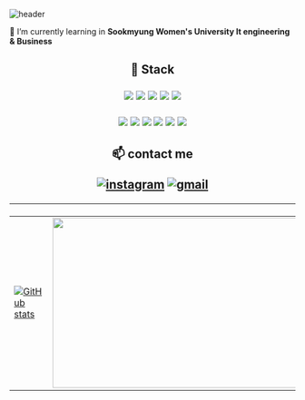 ![header](https://capsule-render.vercel.app/api?type=blur&color=auto&height=300&section=header&text=Sumin&fontSize=90&fontColor=1d1d1d)

🌱 I’m currently learning in **Sookmyung Women's University It engineering & Business**

<h2 align="center"> 🎨 Stack <br> </p>
  <img src="https://img.shields.io/badge/React-61DAFB?style=round-square&logo=React&logoColor=white"/> 
 <img src="https://img.shields.io/badge/React_Native-61DAFB?style=round-square&logo=react&logoColor=white"/>
  <img src = "https://img.shields.io/badge/typescript-3178C6?style=round-square&logo=typescript&logoColor=white"/>
  <img src="https://img.shields.io/badge/JavaScript-F7DF1E?style=round-square&logo=javascript&logoColor=black"/>
  <img src="https://img.shields.io/badge/Python-3776AB?style=round-square&logo=Python&logoColor=white"/>
  </p>
  <img src="https://img.shields.io/badge/Webpack-8DD6F9?style=round-square&logo=webpack&logoColor=black"/>
  <img src="https://img.shields.io/badge/Vite-646CFF?style=round-square&logo=vite&logoColor=white"/>
 <img src="https://img.shields.io/badge/Tailwind_CSS-06B6D4?style=round-square&logo=tailwindcss&logoColor=white"/>
  <img src="https://img.shields.io/badge/Styled--components-DB7093?style=round-square&logo=styled-components&logoColor=white"/>
 <img src = "https://img.shields.io/badge/Figma-F24E1E?style=round-square&logo=Figma&logoColor=white"/> 
  <img src="https://img.shields.io/badge/MySQL-4479A1?style=round-square&logo=MySQL&logoColor=white"/> 
  

<h2 align="center"> 📫 contact me <br></p>


[![instagram](https://img.shields.io/badge/Instagram-E4405F?style=for-the-badge&logo=Instagram&logoColor=white)](https://www.instagram.com/stern_015)
[![gmail](https://img.shields.io/badge/Gmail-EA4335?style=for-the-badge&logo=Gmail&logoColor=white)](psm3st@gmail.com)

 
---
<table border="0">
  <tr>
    <td>
      <a href="https://github.com/anuraghazra/github-readme-stats">
        <img src="https://github-readme-stats.vercel.app/api?username=psm1st&show_icons=true&theme=radical" alt="GitHub stats"/>
      </a>
    </td>
    <td>
      <a href="https://www.gitanimals.org/en_US?utm_medium=image&utm_source=psm1st&utm_content=farm">
        <img src="https://render.gitanimals.org/farms/psm1st" width="600" height="300"/>
      </a>
    </td>
  </tr>
</table>






